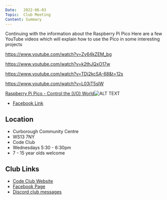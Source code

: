 ```yaml
---
Date:   2022-06-03
Topic:  Club Meeting
Content: Summary
---
```

Continuing with the information about the Raspberry Pi Pico 
Here are a few YouTube videos which  will explain how to use the Pico in some interesting projects

https://www.youtube.com/watch?v=Zy64kZEM_bg

https://www.youtube.com/watch?v=k2thJQxO17w

https://www.youtube.com/watch?v=TDj2kcSA-68&t=12s

https://www.youtube.com/watch?v=L03jT5slW

[Raspberry Pi Pico - Control the (I/O) World](https://l.facebook.com/l.php?u=https%3A%2F%2Fwww.youtube.com%2Fwatch%3Fv%3DZy64kZEM_bg&h=AT3P42mI2eBFRo-PO6Q0M7PaWO0Sd-s2R9fSFTmYIY62DdymCu28nYrovX-sZDVLGHK-uxZGUFxvZ3FZRt0vo6_i0F-rZqbs41QgOkZEGvGTOk1uYsaMO6Ol64OHL3KZ&s=1)![ALT TEXT](https://external.fbhx6-1.fna.fbcdn.net/emg1/v/t13/4403361163191830620?url=https%3A%2F%2Fi.ytimg.com%2Fvi%2FZy64kZEM_bg%2Fmaxresdefault.jpg&fb_obo=1&utld=ytimg.com&stp=c0.5000x0.5000f_dst-emg0_p720x720_q75&ccb=13-1&oh=06_AbGHE3EVkj-4zmfHdyqlYkBEUnuTYJo2WHQ4iy81Y_9hsg&oe=65286F47&_nc_sid=e609ca)

* [Facebook Link](https://www.facebook.com/1481985248595237/posts/4907690179358043/)

## Location

* Curborough Community Centre
* WS13 7NY
* Code Club
* Wednesdays 5:30 - 6:30pm
* 7 - 15 year olds welcome

## Club Links

* [Code Club Website](https://lichfield-code-club.github.io/)
* [Facebook Page](https://www.facebook.com/LichfieldCoders)
* [Discord club messages](https://discord.gg/szz6xGK)
